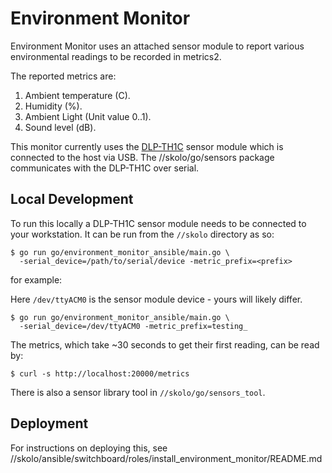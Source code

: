 # Environment Monitor

Environment Monitor uses an attached sensor module to report various environmental
readings to be recorded in metrics2.

The reported metrics are:

1. Ambient temperature (C).
2. Humidity (%).
3. Ambient Light (Unit value 0..1).
4. Sound level (dB).

This monitor currently uses the [DLP-TH1C](https://www.dlpdesign.com/usb/th1c.php)
sensor module which is connected to the host via USB. The //skolo/go/sensors package
communicates with the DLP-TH1C over serial.

## Local Development

To run this locally a DLP-TH1C sensor module needs to be connected to your
workstation. It can be run from the `//skolo` directory as so:

```command
$ go run go/environment_monitor_ansible/main.go \
  -serial_device=/path/to/serial/device -metric_prefix=<prefix>
```

for example:

Here `/dev/ttyACM0` is the sensor module device - yours will likely differ.

```command
$ go run go/environment_monitor_ansible/main.go \
  -serial_device=/dev/ttyACM0 -metric_prefix=testing_
```

The metrics, which take ~30 seconds to get their first reading, can be read
by:

```command
$ curl -s http://localhost:20000/metrics
```

There is also a sensor library tool in `//skolo/go/sensors_tool`.

## Deployment

For instructions on deploying this, see
//skolo/ansible/switchboard/roles/install_environment_monitor/README.md
